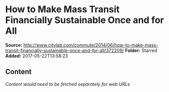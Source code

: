 # How to Make Mass Transit Financially Sustainable Once and for All

**Source:** http://www.citylab.com/commute/2014/06/how-to-make-mass-transit-financially-sustainable-once-and-for-all/372209/
**Folder:** Starred
**Added:** 2017-05-22T13:58:23




## Content
*Content would need to be fetched separately for web URLs*
